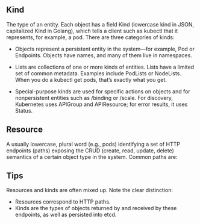 ## Kind

The type of an entity. Each object has a field Kind (lowercase kind in JSON, capitalized Kind in Golang), which tells a client such as kubectl that it represents, for example, a pod. There are three categories of kinds:
* Objects represent a persistent entity in the system—for example, Pod or Endpoints. Objects have names, and many of them live in namespaces.

* Lists are collections of one or more kinds of entities. Lists have a limited set of common metadata. Examples include PodLists or NodeLists. When you do a kubectl get pods, that’s exactly what you get.

* Special-purpose kinds are used for specific actions on objects and for nonpersistent entities such as /binding or /scale. For discovery, Kubernetes uses APIGroup and APIResource; for error results, it uses Status.

## Resource
A usually lowercase, plural word (e.g., pods) identifying a set of HTTP endpoints (paths) exposing the CRUD (create, read, update, delete) semantics of a certain object type in the system. Common paths are:

## Tips
Resources and kinds are often mixed up. Note the clear distinction:

* Resources correspond to HTTP paths.
* Kinds are the types of objects returned by and received by these endpoints, as well as persisted into etcd.